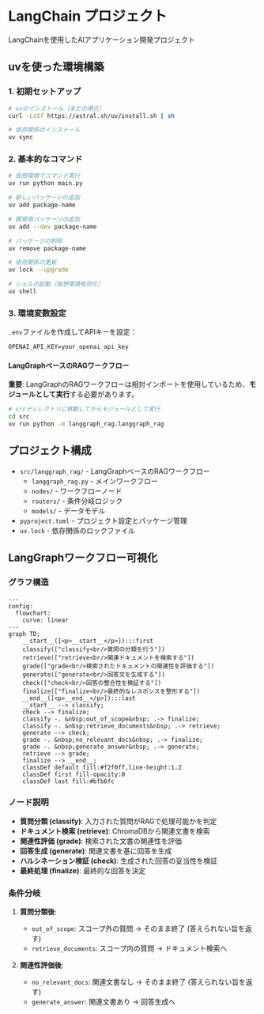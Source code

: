 # LangChain プロジェクト

LangChainを使用したAIアプリケーション開発プロジェクト

## uvを使った環境構築

### 1. 初期セットアップ
```bash
# uvのインストール（まだの場合）
curl -LsSf https://astral.sh/uv/install.sh | sh

# 依存関係のインストール
uv sync
```

### 2. 基本的なコマンド

```bash
# 仮想環境でコマンド実行
uv run python main.py

# 新しいパッケージの追加
uv add package-name

# 開発用パッケージの追加
uv add --dev package-name

# パッケージの削除
uv remove package-name

# 依存関係の更新
uv lock --upgrade

# シェルの起動（仮想環境有効化）
uv shell
```

### 3. 環境変数設定

`.env`ファイルを作成してAPIキーを設定：
```
OPENAI_API_KEY=your_openai_api_key
```

#### LangGraphベースのRAGワークフロー

**重要**: LangGraphのRAGワークフローは相対インポートを使用しているため、**モジュールとして実行**する必要があります。

```bash
# srcディレクトリに移動してからモジュールとして実行
cd src
uv run python -m langgraph_rag.langgraph_rag
```

## プロジェクト構成

- `src/langgraph_rag/` - LangGraphベースのRAGワークフロー
  - `langgraph_rag.py` - メインワークフロー
  - `nodes/` - ワークフローノード
  - `routers/` - 条件分岐ロジック
  - `models/` - データモデル
- `pyproject.toml` - プロジェクト設定とパッケージ管理
- `uv.lock` - 依存関係のロックファイル

## LangGraphワークフロー可視化

### グラフ構造

```mermaid
---
config:
  flowchart:
    curve: linear
---
graph TD;
	__start__([<p>__start__</p>]):::first
	classify(["classify<br/>質問の分類を行う"])
	retrieve(["retrieve<br/>関連ドキュメントを検索する"])
	grade(["grade<br/>検索されたドキュメントの関連性を評価する"])
	generate(["generate<br/>回答文を生成する"])
	check(["check<br/>回答の整合性を検証する"])
	finalize(["finalize<br/>最終的なレスポンスを整形する"])
	__end__([<p>__end__</p>]):::last
	__start__ --> classify;
	check --> finalize;
	classify -. &nbsp;out_of_scope&nbsp; .-> finalize;
	classify -. &nbsp;retrieve_documents&nbsp; .-> retrieve;
	generate --> check;
	grade -. &nbsp;no_relevant_docs&nbsp; .-> finalize;
	grade -. &nbsp;generate_answer&nbsp; .-> generate;
	retrieve --> grade;
	finalize --> __end__;
	classDef default fill:#f2f0ff,line-height:1.2
	classDef first fill-opacity:0
	classDef last fill:#bfb6fc

```

### ノード説明

- **質問分類 (classify)**: 入力された質問がRAGで処理可能かを判定
- **ドキュメント検索 (retrieve)**: ChromaDBから関連文書を検索
- **関連性評価 (grade)**: 検索された文書の関連性を評価
- **回答生成 (generate)**: 関連文書を基に回答を生成
- **ハルシネーション検証 (check)**: 生成された回答の妥当性を検証
- **最終処理 (finalize)**: 最終的な回答を決定

### 条件分岐

1. **質問分類後**:
   - `out_of_scope`: スコープ外の質問 → そのまま終了 (答えられない旨を返す)
   - `retrieve_documents`: スコープ内の質問 → ドキュメント検索へ

2. **関連性評価後**:
   - `no_relevant_docs`: 関連文書なし → そのまま終了 (答えられない旨を返す)
   - `generate_answer`: 関連文書あり → 回答生成へ
